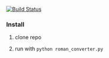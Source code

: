 [![Build Status](https://travis-ci.org/jacksgt/hochschul_praxistage_py.svg?branch=master)](https://travis-ci.org/jacksgt/hochschul_praxistage_py)

### Install

1. clone repo

2. run with `python roman_converter.py`
